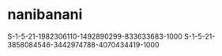 # nanibanani
S-1-5-21-1982306110-1492890299-833633683-1000
S-1-5-21-3858084546-3442974788-4070434419-1000



